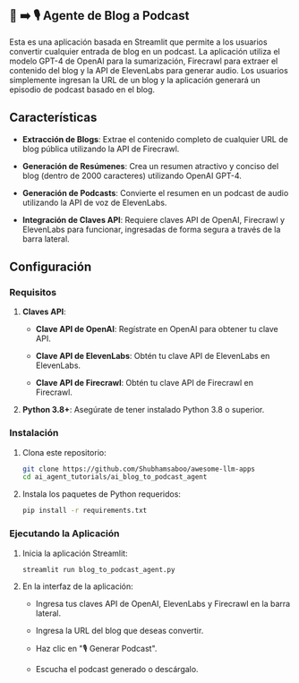 ## 📰 ➡️ 🎙️ Agente de Blog a Podcast
Esta es una aplicación basada en Streamlit que permite a los usuarios convertir cualquier entrada de blog en un podcast. La aplicación utiliza el modelo GPT-4 de OpenAI para la sumarización, Firecrawl para extraer el contenido del blog y la API de ElevenLabs para generar audio. Los usuarios simplemente ingresan la URL de un blog y la aplicación generará un episodio de podcast basado en el blog.

## Características

- **Extracción de Blogs**: Extrae el contenido completo de cualquier URL de blog pública utilizando la API de Firecrawl.

- **Generación de Resúmenes**: Crea un resumen atractivo y conciso del blog (dentro de 2000 caracteres) utilizando OpenAI GPT-4.

- **Generación de Podcasts**: Convierte el resumen en un podcast de audio utilizando la API de voz de ElevenLabs.

- **Integración de Claves API**: Requiere claves API de OpenAI, Firecrawl y ElevenLabs para funcionar, ingresadas de forma segura a través de la barra lateral.

## Configuración

### Requisitos

1. **Claves API**:
    - **Clave API de OpenAI**: Regístrate en OpenAI para obtener tu clave API.

    - **Clave API de ElevenLabs**: Obtén tu clave API de ElevenLabs en ElevenLabs.

    - **Clave API de Firecrawl**: Obtén tu clave API de Firecrawl en Firecrawl.

2. **Python 3.8+**: Asegúrate de tener instalado Python 3.8 o superior.

### Instalación
1. Clona este repositorio:
   ```bash
   git clone https://github.com/Shubhamsaboo/awesome-llm-apps
   cd ai_agent_tutorials/ai_blog_to_podcast_agent
   ```

2. Instala los paquetes de Python requeridos:
   ```bash
   pip install -r requirements.txt
   ```
### Ejecutando la Aplicación

1. Inicia la aplicación Streamlit:
   ```bash
   streamlit run blog_to_podcast_agent.py
   ```

2. En la interfaz de la aplicación:
    - Ingresa tus claves API de OpenAI, ElevenLabs y Firecrawl en la barra lateral.

    - Ingresa la URL del blog que deseas convertir.

    - Haz clic en "🎙️ Generar Podcast".

    - Escucha el podcast generado o descárgalo.
